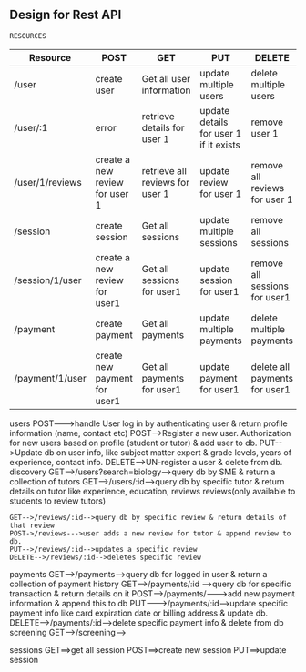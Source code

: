 ## Design for Rest API
    RESOURCES

|Resource|POST|GET|PUT|DELETE|
|--------|----|---|---|------|
|/user   |create user|Get all user information| update multiple users| delete multiple users
|/user/:1|error|retrieve details for user 1|update details for user 1 if it exists|remove user 1|
/user/1/reviews|create a new review for user 1|retrieve all reviews for user 1|update review for user 1|remove all reviews for user 1|
|/session|create session|Get all sessions|update multiple sessions|remove all sessions
|/session/1/user|create a new review for user1|Get all sessions for user1|update session for user1|remove all sessions for user1
|/payment|create payment|Get all payments|update multiple payments|delete multiple payments
|/payment/1/user|create new payment for user1|Get all payments for user1|update payment for user1|delete all payments for user1



users
    POST--->handle User log in by authenticating user & return profile information (name, contact etc)
    POST-->Register a new user. Authorization for new users based on profile (student or tutor) & add user to db.
    PUT-->Update db on user info, like subject matter expert & grade levels, years of experience, contact info.
    DELETE-->UN-register a user & delete from db.
discovery
    GET-->/users?search=biology-->query db by SME & return a collection of tutors
    GET-->/users/:id-->query db by specific tutor & return details on tutor like experience, education, reviews
reviews(only available to students to review tutors)
    
    GET-->/reviews/:id-->query db by specific review & return details of that review
    POST->/reviews--->user adds a new review for tutor & append review to db.
    PUT-->/reviews/:id-->updates a specific review
    DELETE-->/reviews/:id-->deletes specific review
payments
    GET-->/payments-->query db for logged in user & return a collection of payment history
    GET-->/payments/:id -->query db for specific transaction & return details on it
    POST-->/payments/--->add new payment information & append this to db
    PUT--->/payments/:id-->update specific payment info like card expiration date or billing address & update db.
    DELETE-->/payments/:id-->delete specific payment info & delete from db
screening
    GET-->/screening-->

sessions
GET==>get all session
POST==>create new session
PUT==>update session
